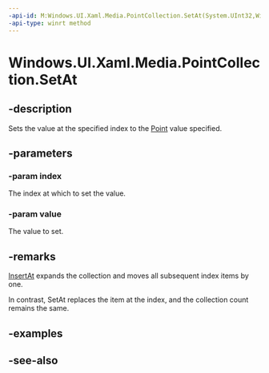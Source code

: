 ```yaml
---
-api-id: M:Windows.UI.Xaml.Media.PointCollection.SetAt(System.UInt32,Windows.Foundation.Point)
-api-type: winrt method
---
```


<!-- Method syntax
public void SetAt(System.UInt32 index, Windows.Foundation.Point value)
-->

# Windows.UI.Xaml.Media.PointCollection.SetAt

## -description
Sets the value at the specified index to the [Point](../windows.foundation/point.md) value specified.



## -parameters
### -param index
The index at which to set the value.

### -param value
The value to set.

## -remarks
[InsertAt](pointcollection_insertat_450968922.md) expands the collection and moves all subsequent index items by one.

In contrast, SetAt replaces the item at the index, and the collection count remains the same.

## -examples

## -see-also
